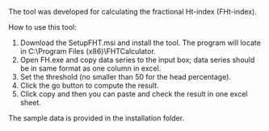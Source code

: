 The tool was developed for calculating the fractional Ht-index (FHt-index). 

How to use this tool: 

1. Download the SetupFHT.msi and install the tool. The program will locate in C:\Program Files (x86)\FHTCalculator. 
2. Open FH.exe and copy data series to the input box; data series should be in same format as one column in excel.
3. Set the threshold (no smaller than 50 for the head percentage).
4. Click the go button to compute the result. 
5. Click copy and then you can paste and check the result in one excel sheet.  

The sample data is provided in the installation folder. 
